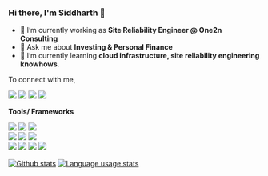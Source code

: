 <!--
**shashikarsiddharth/shashikarsiddharth** is a ✨ _special_ ✨ repository because its `README.md` (this file) appears on your GitHub profile.

Here are some ideas to get you started:

- 🔭 I’m currently working on ...
- 🌱 I’m currently learning ...
- 👯 I’m looking to collaborate on ...
- 🤔 I’m looking for help with ...
- 💬 Ask me about ...
- 📫 How to reach me: ...
- 😄 Pronouns: ...
- ⚡ Fun fact: ...
-->


### Hi there, I'm Siddharth 👋

- 🔭 I’m currently working as **Site Reliability Engineer @ One2n Consulting**
- 💬 Ask me about **Investing & Personal Finance**
- 🌱 I’m currently learning **cloud infrastructure, site reliability engineering knowhows**.

To connect with me,

[<img src="https://img.shields.io/badge/twitter-%231DA1F2.svg?&style=for-the-badge&logo=twitter&logoColor=white" />](https://twitter.com/speaking_SS) [<img src="https://img.shields.io/badge/medium-%2312100E.svg?&style=for-the-badge&logo=medium&logoColor=white" />](https://medium.com/@siddharth.shashikar.1)  [<img src="https://img.shields.io/badge/linkedin-%230077B5.svg?&style=for-the-badge&logo=linkedin&logoColor=white" />](https://www.linkedin.com/in/siddharth-shashikar/)  [<img src = "https://img.shields.io/badge/instagram-%23E4405F.svg?&style=for-the-badge&logo=instagram&logoColor=white">](https://www.instagram.com/siddharthshashikar/)

**Tools/ Frameworks**
<p>
    <img src="https://img.shields.io/badge/-Git-F44D27?style=flat-square&logo=Git&logoColor=white"/>
    <img src="https://img.shields.io/badge/-Terraform-4B32C3?style=flat-square&logo=Terraform&logoColor=white"/>
    <img src="https://img.shields.io/badge/-Docker-0073ec?style=flat-square&logo=Docker&logoColor=white"/><br />
    <img src="https://img.shields.io/badge/-Consul-b91d66?style=flat-square&logo=Consul&logoColor=white"/>
    <img src="https://img.shields.io/badge/-AWS-eb670c?style=flat-square&logo=AWS&logoColor=white"/>
    <img src="https://img.shields.io/badge/-Linux-A80030?style=flat-square&logo=Linux&logoColor=white"/><br />
    <img src="https://img.shields.io/badge/-Google%20Cloud-4285F4?style=flat-square&logo=Google%20Cloud&logoColor=white"/>
    <img src="https://img.shields.io/badge/-Flask-000000?style=flat-square&logo=FlaskAWS&logoColor=white"/>
    <img src="https://img.shields.io/badge/-Django-eb670c?style=flat-square&logo=Django&logoColor=white"/>
    <img src="https://img.shields.io/badge/-Nomad-00bc7f?style=flat-square&logo=Nomad&logoColor=white"/>
</p>

<a href="https://github.com/anuraghazra/github-readme-stats">
  <img align="center" src="https://github-readme-stats.vercel.app/api?username=shashikarsiddharth&hide=stars&include_all_commits=true&count_private=true&theme=vue&show_icons=true&hide_border=true" alt="Github stats" />
</a>

<a href="https://github.com/anuraghazra/github-readme-stats">
  <img align="center" src="https://github-readme-stats.vercel.app/api/top-langs/?username=shashikarsiddharth&hide=stars&layout=compact&theme=vue&show_icons=true&hide_border=true" alt="Language usage stats" />
</a>
